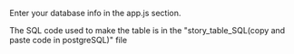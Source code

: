 Enter your database info in the app.js section.

The SQL code used to make the table is in the "story_table_SQL(copy and paste code in postgreSQL)" file
